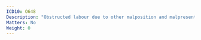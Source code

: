 ```yaml
---
ICD10: O648
Description: "Obstructed labour due to other malposition and malpresentation"
Matters: No
Weight: 0
---
```


